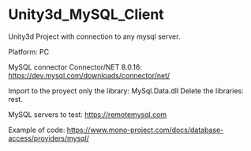 # Unity3d_MySQL_Client
Unity3d Project with connection to any mysql server.

Platform: PC

MySQL connector Connector/NET 8.0.16:
https://dev.mysql.com/downloads/connector/net/

Import to the proyect only the library: MySql.Data.dll
Delete the libraries: rest.


MySQL servers to test:
https://remotemysql.com

Example of code:
https://www.mono-project.com/docs/database-access/providers/mysql/
